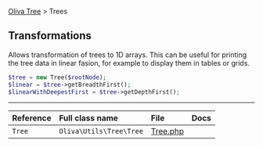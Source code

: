 [Oliva Tree](docs.md) > Trees


## Transformations
Allows transformation of trees to 1D arrays. This can be useful for printing the tree data in linear fasion, for example to display them in tables or grids.
```php
$tree = new Tree($rootNode);
$linear = $tree->getBreadthFirst();
$linearWithDeepestFirst = $tree->getDepthFirst();
```


----
|Reference|Full class name|File|Docs|
|:---|:---|:---|:---|
|`Tree` | `Oliva\Utils\Tree\Tree` | [Tree.php](../src/Tree.php) ||

